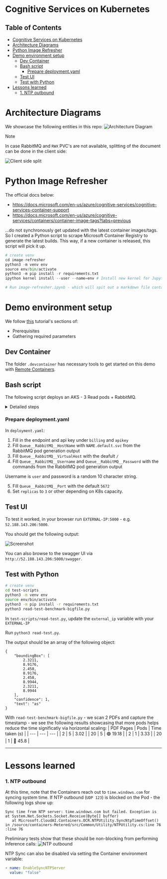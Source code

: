 # Cognitive Services on Kubernetes

## Table of Contents <!-- omit in toc -->
- [Cognitive Services on Kubernetes](#cognitive-services-on-kubernetes)
- [Architecture Diagrams](#architecture-diagrams)
- [Python Image Refresher](#python-image-refresher)
- [Demo environment setup](#demo-environment-setup)
  - [Dev Container](#dev-container)
  - [Bash script](#bash-script)
    - [Prepare deployment.yaml](#prepare-deploymentyaml)
  - [Test UI](#test-ui)
  - [Test with Python](#test-with-python)
- [Lessons learned](#lessons-learned)
    - [1. NTP outbound](#1-ntp-outbound)


# Architecture Diagrams

We showcase the following entities in this repo:
![Architecture Diagram](images/Architecture.png)

> [!NOTE]
> In case RabbitMQ and `RWX` PVC's are not available, splitting of the document can be done in the client side:

![Client side split](images/no-rabbit-mq-or-pvc.png)

# Python Image Refresher
The official docs below:
* https://docs.microsoft.com/en-us/azure/cognitive-services/cognitive-services-container-support
* https://docs.microsoft.com/en-us/azure/cognitive-services/containers/container-image-tags?tabs=previous

...do not synchronously get updated with the latest container images/tags. So I created a Python script to scrape Microsoft Container Registry to generate the latest builds. This way, if a new container is released, this script will pick it up.

```Python
# create venv
cd image-refresher
python3 -m venv env
source env/bin/activate
python3 -m pip install -r requirements.txt
ipython kernel install --user --name=env # Install new kernel for Jupyter

# Run image-refresher.ipynb - which will spit out a markdown file containing all images
```

# Demo environment setup

We follow [this](https://docs.microsoft.com/en-us/azure/cognitive-services/computer-vision/deploy-computer-vision-on-premises#deploy-multiple-v3-containers-on-the-kubernetes-cluster) tutorial's sections of:

- Prerequisites
- Gathering required parameters

## Dev Container
The folder `.devcontainer` has necessary tools to get started on this demo with [Remote Containers](https://code.visualstudio.com/docs/remote/containers).

## Bash script

The following script deploys an AKS - 3 Read pods + RabbitMQ.

<details>
<summary>Detailed steps</summary>

The following Powershell script can be used to setup the end-to-end demo environment in one pass:

```bash
# Variables
spnClientId="..."
spnClientSecret="..."
spnTenantId="..."
subscriptionId="..."
rg="raki-cogs-1"
k8s="aks-cni"
cognitive_name="raki-cogs-multi-1"

# Login to Azure
az login --service-principal --username $spnClientId --password $spnClientSecret --tenant $spnTenantId
az account set --subscription $subscriptionId

# Create RG
az group create --name $rg --location EastUS

# Create Cognitive Services Resource
az cognitiveservices account create \
    --name $cognitive_name \
    --resource-group $rg \
    --kind CognitiveServices \
    --sku S0 \
    --location EastUS \
    --yes

az cognitiveservices account keys list \
    --name $cognitive_name \
    --resource-group $rg

# {
#   "key1": "130b03c5d84048f296571525141a3d33",
#   "key2": "fc5a6fed573640c9816a099db8e9f527"
# }

# Create AKS cluster
# 8 vCPU, 32 GB RAM
az aks create -g $rg --name $k8s \
                     --node-count 3 \
                     --enable-cluster-autoscaler \
                     --min-count 1 \
                     --max-count 5 \
                     --generate-ssh-keys \
                     --node-vm-size Standard_D8s_v3

# Grab kubeconfig from AKS
az aks get-credentials -g $rg --name $k8s
kubectl get nodes

# Create RabbitMQ
helm repo add azure-marketplace https://marketplace.azurecr.io/helm/v1/repo
helm repo update
helm install azure-marketplace/rabbitmq --generate-name

# Get secret name
kubectl get secret --all-namespaces | grep rabbitmq
# rabbitmq-1643850952
base64_secret=$(kubectl get secret --namespace default rabbitmq-1643850952 -o jsonpath="{.data.rabbitmq-password}")
# Decode
echo $base64_secret | base64 --decode
# SvWBo1uNKv

# Access RabbitMQ UI
kubectl get svc -n default | grep rabbitmq
# rabbitmq-1643850952
kubectl port-forward --namespace default svc/rabbitmq-1643850952 15672:15672
# http://127.0.0.1:15672/

# Localize deployment yaml ...\multi-pod\read-rabbitmq-pv.yaml.yaml - see instructions below before running kubectl apply -f ..
kubectl apply -f multi-pod/read-rabbitmq-pv.yaml

# Pods get deployed
# kubectl get pods
# NAME                    READY   STATUS    RESTARTS   AGE
# rabbitmq-1643850952-0   1/1     Running   0          28m
# read-6fdddf88cd-5lzhv   1/1     Running   0          17m
# read-6fdddf88cd-bxrnq   1/1     Running   0          17m
# read-6fdddf88cd-d7bl7   1/1     Running   0          17m
# read-6fdddf88cd-rll99   1/1     Running   0          17m
# read-6fdddf88cd-zc7qk   1/1     Running   0          17m

# Tail logs
kubectl logs read-958db58bc-dszm4 --follow
kubectl logs read-958db58bc-ksw5h --follow
# ...

# Localize test.py with the external LB
kubectl get svc -n default | grep azure-cognitive-service-read
# 20.121.145.67
```

</details>

### Prepare deployment.yaml

In `deployment.yaml`:

1. Fill in the endpoint and api key under `billing` and `apikey`
2. Fill `Queue__RabbitMQ__HostName` with `NAME.default.svc` from the RabbitMQ pod generation output
3. Fill `Queue__RabbitMQ__VirtualHost` with the deafult `/`
4. Fill `Queue__RabbitMQ__Username` and `Queue__RabbitMQ__Password` with the commands from the RabbitMQ pod generation output

Username is `user` and password is a random 10 character string.

5. Fill `Queue__RabbitMQ__Port` with the default `5672`
6. Set `replicas` to `3` or other depending on K8s capacity.

## Test UI

To test it worked, in your browser run `EXTERNAL-IP:5000` - e.g. `52.188.143.206:5000`.

You should get the following output:

![Screenshot](images/success.png)

You can also browse to the swagger UI via `http://52.188.143.206:5000/swagger`.

## Test with Python

```bash
# create venv
cd test-scripts
python3 -m venv env
source env/bin/activate
python3 -m pip install -r requirements.txt
python3 read-test-benchmark-bigfile.py
```

In `test-scripts/read-test.py`, update the `external_ip` variable with your `EXTERNAL-IP`

Run `python3 read-test.py`.

The output should be an array of the following object:

```
{
    "boundingBox": [
        2.3211,
        8.9176,
        2.458,
        8.9176,
        2.458,
        8.9944,
        2.3211,
        8.9944
    ],
    "confidence": 1,
    "text": "as"
}
```

With `read-test-benchmark-bigfile.py` - we scan 2 PDFs and capture the timestamp - we see the following results showcasing that more pods helps reduce the time significatly via horizontal scaling:
| PDF Pages | Pods | Time taken (s) |
| --- | --- | --- |
| 2 | 5 | 3.02 |
| 20 | 5 | 🟢 19.18 |
| 2 | 1 | 3.33 |
| 20 | 1 | 🔴 45.8 |

---

# Lessons learned

### 1. NTP outbound

At this time, note that the Containers reach out to `time.windows.com` for syncing system time. If NTP outbound (`UDP 123`) is blocked on the Pod - the following logs show up:

```text
Sync time from NTP server: time.windows.com but failed. Exception is    at System.Net.Sockets.Socket.Receive(Byte[] buffer)
   at Microsoft.CloudAI.Containers.OCR.NTPUtility.SyncNtpTimeOffset() in /source/containers-Metered/src/Common/Utility/NTPUtility.cs:line 76
:line 76
```

Preliminary tests show that these should be non-blocking from performing Inference calls:
![NTP outbound](images/deny-ntp.png)

NTP Sync can also be disabled via setting the Container environment variable:

```yaml
- name: EnableSyncNTPServer
  value: "false"
```

